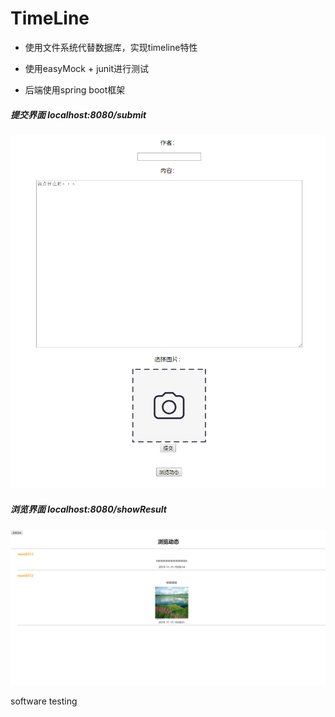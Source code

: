 # TimeLine

+ 使用文件系统代替数据库，实现timeline特性

+ 使用easyMock + junit进行测试

+ 后端使用spring boot框架

##### 提交界面 localhost:8080/submit

![avatar](submit.png)

##### 浏览界面 localhost:8080/showResult

![avatar](showResult.png)



software testing